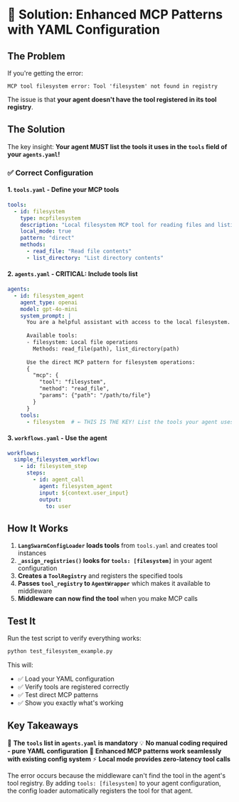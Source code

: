 # 🔧 Solution: Enhanced MCP Patterns with YAML Configuration

## The Problem

If you're getting the error:
```
MCP tool filesystem error: Tool 'filesystem' not found in registry
```

The issue is that **your agent doesn't have the tool registered in its tool registry**.

## The Solution

The key insight: **Your agent MUST list the tools it uses in the `tools` field of your `agents.yaml`!**

### ✅ Correct Configuration

#### 1. `tools.yaml` - Define your MCP tools
```yaml
tools:
  - id: filesystem
    type: mcpfilesystem
    description: "Local filesystem MCP tool for reading files and listing directories"
    local_mode: true
    pattern: "direct"
    methods:
      - read_file: "Read file contents"
      - list_directory: "List directory contents"
```

#### 2. `agents.yaml` - **CRITICAL: Include tools list**
```yaml
agents:
  - id: filesystem_agent
    agent_type: openai
    model: gpt-4o-mini
    system_prompt: |
      You are a helpful assistant with access to the local filesystem.
      
      Available tools:
      - filesystem: Local file operations
        Methods: read_file(path), list_directory(path)
      
      Use the direct MCP pattern for filesystem operations:
      {
        "mcp": {
          "tool": "filesystem",
          "method": "read_file",
          "params": {"path": "/path/to/file"}
        }
      }
    tools:
      - filesystem  # ← THIS IS THE KEY! List the tools your agent uses
```

#### 3. `workflows.yaml` - Use the agent
```yaml
workflows:
  simple_filesystem_workflow:
    - id: filesystem_step
      steps:
        - id: agent_call
          agent: filesystem_agent
          input: ${context.user_input}
          output:
            to: user
```

## How It Works

1. **`LangSwarmConfigLoader` loads tools** from `tools.yaml` and creates tool instances
2. **`_assign_registries()` looks for `tools: [filesystem]`** in your agent configuration
3. **Creates a `ToolRegistry`** and registers the specified tools
4. **Passes `tool_registry` to `AgentWrapper`** which makes it available to middleware
5. **Middleware can now find the tool** when you make MCP calls

## Test It

Run the test script to verify everything works:

```bash
python test_filesystem_example.py
```

This will:
- ✅ Load your YAML configuration
- ✅ Verify tools are registered correctly  
- ✅ Test direct MCP patterns
- ✅ Show you exactly what's working

## Key Takeaways

🔑 **The `tools` list in `agents.yaml` is mandatory**
💡 **No manual coding required - pure YAML configuration**
🚀 **Enhanced MCP patterns work seamlessly with existing config system**
⚡ **Local mode provides zero-latency tool calls**

The error occurs because the middleware can't find the tool in the agent's tool registry. By adding `tools: [filesystem]` to your agent configuration, the config loader automatically registers the tool for that agent. 